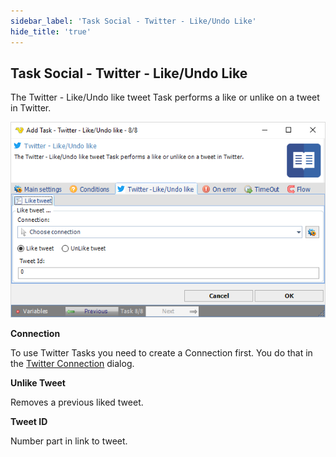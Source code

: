 ```yaml
---
sidebar_label: 'Task Social - Twitter - Like/Undo Like'
hide_title: 'true'
---
```


## Task Social - Twitter - Like/Undo Like

The Twitter - Like/Undo like tweet Task performs a like or unlike on a tweet in Twitter.

![](../../../../../static/img/tasksocialtwitterlikeundolike.png)

**Connection**

To use Twitter Tasks you need to create a Connection first. You do that in the [Twitter Connection](../../../server/connection-twitter) dialog.
 
**Unlike Tweet**

Removes a previous liked tweet.
 
**Tweet ID**

Number part in link to tweet.